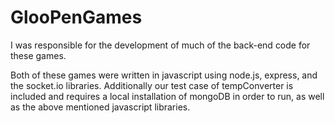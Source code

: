 # GlooPenGames
I was responsible for the development of much of the back-end code for these games.

Both of these games were written in javascript using node.js, express, and the socket.io libraries.
Additionally our test case of tempConverter is included and requires a local installation of mongoDB in order to run, as well as the above mentioned javascript libraries.
